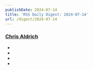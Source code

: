 ```yaml
---
publishDate: 2024-07-14
title: 'RSS Daily Digest: 2024-07-14'
url: /digest/2024-07-14
---
```


### [Chris Aldrich](https://boffosocko.com/)

  * [](https://boffosocko.com/2024/07/13/55824202/)
  * [](https://boffosocko.com/2024/07/13/55824204/)
  * [](https://boffosocko.com/2024/07/13/55824198/)
  * [](https://boffosocko.com/2024/07/13/55824192/)
  
